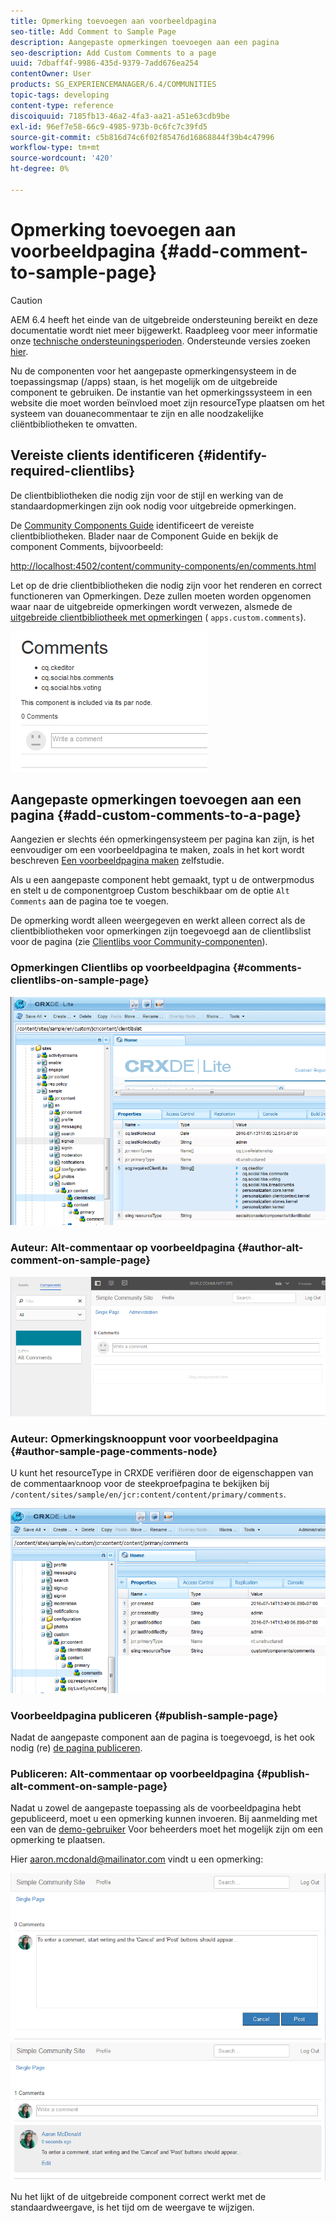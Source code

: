```yaml
---
title: Opmerking toevoegen aan voorbeeldpagina
seo-title: Add Comment to Sample Page
description: Aangepaste opmerkingen toevoegen aan een pagina
seo-description: Add Custom Comments to a page
uuid: 7dbaff4f-9986-435d-9379-7add676ea254
contentOwner: User
products: SG_EXPERIENCEMANAGER/6.4/COMMUNITIES
topic-tags: developing
content-type: reference
discoiquuid: 7185fb13-46a2-4fa3-aa21-a51e63cdb9be
exl-id: 96ef7e58-66c9-4985-973b-0c6fc7c39fd5
source-git-commit: c5b816d74c6f02f85476d16868844f39b4c47996
workflow-type: tm+mt
source-wordcount: '420'
ht-degree: 0%

---
```


# Opmerking toevoegen aan voorbeeldpagina {#add-comment-to-sample-page}

>[!CAUTION]
>
>AEM 6.4 heeft het einde van de uitgebreide ondersteuning bereikt en deze documentatie wordt niet meer bijgewerkt. Raadpleeg voor meer informatie onze [technische ondersteuningsperioden](https://helpx.adobe.com/support/programs/eol-matrix.html). Ondersteunde versies zoeken [hier](https://experienceleague.adobe.com/docs/).

Nu de componenten voor het aangepaste opmerkingensysteem in de toepassingsmap (/apps) staan, is het mogelijk om de uitgebreide component te gebruiken. De instantie van het opmerkingssysteem in een website die moet worden beïnvloed moet zijn resourceType plaatsen om het systeem van douanecommentaar te zijn en alle noodzakelijke cliëntbibliotheken te omvatten.

## Vereiste clients identificeren {#identify-required-clientlibs}

De clientbibliotheken die nodig zijn voor de stijl en werking van de standaardopmerkingen zijn ook nodig voor uitgebreide opmerkingen.

De [Community Components Guide](components-guide.md) identificeert de vereiste clientbibliotheken. Blader naar de Component Guide en bekijk de component Comments, bijvoorbeeld:

[http://localhost:4502/content/community-components/en/comments.html](http://localhost:4502/content/community-components/en/comments.html)

Let op de drie clientbibliotheken die nodig zijn voor het renderen en correct functioneren van Opmerkingen. Deze zullen moeten worden opgenomen waar naar de uitgebreide opmerkingen wordt verwezen, alsmede de [uitgebreide clientbibliotheek met opmerkingen](extend-create-components.md#create-a-client-library-folder) ( `apps.custom.comments`).

![chlimage_1-47](assets/chlimage_1-47.png)

## Aangepaste opmerkingen toevoegen aan een pagina {#add-custom-comments-to-a-page}

Aangezien er slechts één opmerkingensysteem per pagina kan zijn, is het eenvoudiger om een voorbeeldpagina te maken, zoals in het kort wordt beschreven [Een voorbeeldpagina maken](create-sample-page.md) zelfstudie.

Als u een aangepaste component hebt gemaakt, typt u de ontwerpmodus en stelt u de componentgroep Custom beschikbaar om de optie `Alt Comments` aan de pagina toe te voegen.

De opmerking wordt alleen weergegeven en werkt alleen correct als de clientbibliotheken voor opmerkingen zijn toegevoegd aan de clientlibslist voor de pagina (zie [Clientlibs voor Community-componenten](clientlibs.md)).

### Opmerkingen Clientlibs op voorbeeldpagina {#comments-clientlibs-on-sample-page}

![Opmerkingen Clientlibs op voorbeeldpagina](assets/chlimage_1-48.png)

### Auteur: Alt-commentaar op voorbeeldpagina {#author-alt-comment-on-sample-page}

![Alt-commentaar op voorbeeldpagina](assets/chlimage_1-49.png)

### Auteur: Opmerkingsknooppunt voor voorbeeldpagina {#author-sample-page-comments-node}

U kunt het resourceType in CRXDE verifiëren door de eigenschappen van de commentaarknoop voor de steekproefpagina te bekijken bij `/content/sites/sample/en/jcr:content/content/primary/comments`.

![chlimage_1-50](assets/chlimage_1-50.png)

### Voorbeeldpagina publiceren {#publish-sample-page}

Nadat de aangepaste component aan de pagina is toegevoegd, is het ook nodig (re) [de pagina publiceren](sites-console.md#publishing-the-site).

### Publiceren: Alt-commentaar op voorbeeldpagina {#publish-alt-comment-on-sample-page}

Nadat u zowel de aangepaste toepassing als de voorbeeldpagina hebt gepubliceerd, moet u een opmerking kunnen invoeren. Bij aanmelding met een van de [demo-gebruiker](tutorials.md#demo-users) Voor beheerders moet het mogelijk zijn om een opmerking te plaatsen.

Hier aaron.mcdonald@mailinator.com vindt u een opmerking:

![chlimage_1-51](assets/chlimage_1-51.png) ![chlimage_1-52](assets/chlimage_1-52.png)

Nu het lijkt of de uitgebreide component correct werkt met de standaardweergave, is het tijd om de weergave te wijzigen.
